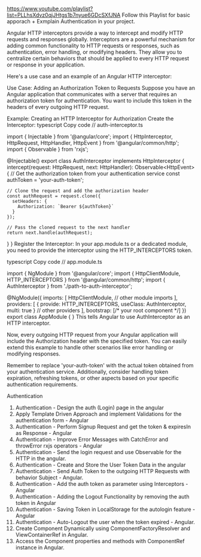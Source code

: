 https://www.youtube.com/playlist?list=PLLhsXdvz0qjJHtgs1b7nyue6GDcSXfJNA
Follow this Playlist for basic apporach + Exmplain Authentication in your project.

Angular HTTP interceptors provide a way to intercept and modify HTTP requests and responses globally. Interceptors are a powerful mechanism for adding common functionality to HTTP requests or responses, such as authentication, error handling, or modifying headers. They allow you to centralize certain behaviors that should be applied to every HTTP request or response in your application.

Here's a use case and an example of an Angular HTTP interceptor:

Use Case: Adding an Authorization Token to Requests
Suppose you have an Angular application that communicates with a server that requires an authorization token for authentication. You want to include this token in the headers of every outgoing HTTP request.

Example: Creating an HTTP Interceptor for Authorization
Create the Interceptor:
typescript
Copy code
// auth-interceptor.ts

import { Injectable } from '@angular/core';
import { HttpInterceptor, HttpRequest, HttpHandler, HttpEvent } from '@angular/common/http';
import { Observable } from 'rxjs';

@Injectable()
export class AuthInterceptor implements HttpInterceptor {
  intercept(request: HttpRequest<any>, next: HttpHandler): Observable<HttpEvent<any>> {
    // Get the authorization token from your authentication service
    const authToken = 'your-auth-token';

    // Clone the request and add the authorization header
    const authRequest = request.clone({
      setHeaders: {
        Authorization: `Bearer ${authToken}`
      }
    });

    // Pass the cloned request to the next handler
    return next.handle(authRequest);
  }
}
Register the Interceptor:
In your app.module.ts or a dedicated module, you need to provide the interceptor using the HTTP_INTERCEPTORS token.

typescript
Copy code
// app.module.ts

import { NgModule } from '@angular/core';
import { HttpClientModule, HTTP_INTERCEPTORS } from '@angular/common/http';
import { AuthInterceptor } from './path-to-auth-interceptor';

@NgModule({
  imports: [
    HttpClientModule,
    // other module imports
  ],
  providers: [
    {
      provide: HTTP_INTERCEPTORS,
      useClass: AuthInterceptor,
      multi: true
    }
    // other providers
  ],
  bootstrap: [/* your root component */]
})
export class AppModule { }
This tells Angular to use AuthInterceptor as an HTTP interceptor.

Now, every outgoing HTTP request from your Angular application will include the Authorization header with the specified token. You can easily extend this example to handle other scenarios like error handling or modifying responses.

Remember to replace 'your-auth-token' with the actual token obtained from your authentication service. Additionally, consider handling token expiration, refreshing tokens, or other aspects based on your specific authentication requirements.




Authentication

1. Authentication - Design the auth (Login) page in the angular
2. Apply Template Driven Approach and implement Validations for the authentication form - Angular
3. Authentication - Perform Signup Request and get the token & expiresIn as Response - Angular
4. Authentication - Improve Error Messages with CatchError and throwError rxjs operators - Angular
5. Authentication - Send the login request and use Observable for the HTTP in the angular.
6. Authentication - Create and Store the User Token Data in the angular
7. Authentication - Send Auth Token to the outgoing HTTP Requests with behavior Subject - Angular.
8. Authentication - Add the auth token as parameter using Interceptors - Angular
9. Authentication - Adding the Logout Functionality by removing the auth token in Angular
10. Authentication - Saving Token in LocalStorage for the autologin feature - Angular
11. Authentication - Auto-Logout the user when the token expired - Angular.
12. Create Component Dynamically using ComponentFactoryResolver and ViewContainerRef in Angular.
13. Access the Component properties and methods with ComponentRef instance in Angular.
